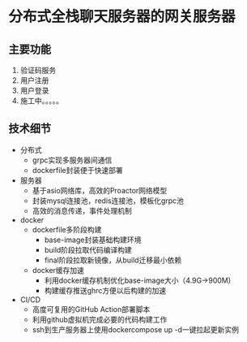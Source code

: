 # 分布式全栈聊天服务器的网关服务器
## 主要功能
 1. 验证码服务
 2. 用户注册
 3. 用户登录
 4. 施工中。。。。。

## 技术细节
 - 分布式
    - grpc实现多服务器间通信
    - dockerfile封装便于快速部署
 - 服务器
    - 基于asio网络库，高效的Proactor网络模型
    - 封装mysql连接池，redis连接池，模板化grpc池
    - 高效的消息传递，事件处理机制
 - docker
    - dockerfile多阶段构建
        - base-image封装基础构建环境
        - build阶段拉取代码编译构建
        - final阶段拉取新镜像，从build迁移最小依赖
    - docker缓存加速
        - 利用docker缓存机制优化base-image大小（4.9G->900M)
        - 构建缓存推送ghrc方便以后构建的加速
 - CI/CD
    - 高度可复用的GitHub Action部署脚本
    - 利用github虚拟机完成必要的代码构建工作
    - ssh到生产服务器上使用dockercompose up -d一键拉起更新实例
